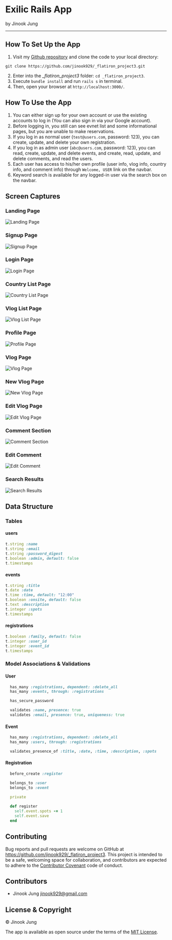 # Exilic Rails App

by Jinook Jung

* * * * * * * * * *

## How To Set Up the App

1. Visit my [Github repository](https://github.com/jinook929/_flatiron_project3) and clone the code to your local directory:

 `git clone https://github.com/jinook929/_flatiron_project3.git`

2. Enter into the *_flatiron_project3* folder: `cd _flatiron_project3`.
3. Execute `bundle install` and run `rails s` in terminal.
4. Then, open your browser at `http://localhost:3000/`.

## How To Use the App

1. You can either sign up for your own account or use the existing accounts to log in (You can also sign in via your Google account).
2. Before logging in, you still can see evnet list and some informational pages, but you are unable to make reservations.
3. If you log in as normal user (`test@users.com`, password: 123), you can create, update, and delete your own registration.
4. If you log in as admin user (`abc@users.com`, password: 123), you can read, create, update, and delete events, and create, read, update, and delete comments, and read the users.
6. Each user has access to his/her own profile (user info, vlog info, country info, and comment info) through `Welcome, USER` link on the navbar.
7. Keyword search is available for any logged-in user via the search box on the navbar.

## Screen Captures

### Landing Page

![Landing Page](./public/images/01_landing.png)

### Signup Page

![Signup Page](./public/images/02_signup.png)

### Login Page

![Login Page](./public/images/03_login.png)

### Country List Page

![Country List Page](./public/images/04_countrylist.png)

### Vlog List Page

![Vlog List Page](./public/images/05_vloglist.png)

### Profile Page

![Profile Page](./public/images/06_profile.png)

### Vlog Page

![Vlog Page](./public/images/07_vlog.png)

### New Vlog Page

![New Vlog Page](./public/images/08_newvlog.png)

### Edit Vlog Page

![Edit Vlog Page](./public/images/09_editvlog.png)

### Comment Section

![Comment Section](./public/images/10_comment.png)

### Edit Comment

![Edit Comment](./public/images/11_editcomment.png)

### Search Results

![Search Results](./public/images/12_search.png)

## Data Structure

### Tables

#### users

``` ruby
t.string :name
t.string :email
t.string :password_digest
t.boolean :admin, default: false
t.timestamps
```

#### events

``` ruby
t.string :title
t.date :date
t.time :time, default: "12:00"
t.boolean :onsite, default: false
t.text :description
t.integer :spots
t.timestamps
```

#### registrations

``` ruby
t.boolean :family, default: false
t.integer :user_id
t.integer :event_id
t.timestamps
```

### Model Associations & Validations

#### User

``` ruby
  has_many :registrations, dependent: :delete_all
  has_many :events, through: :registrations

  has_secure_password

  validates :name, presence: true
  validates :email, presence: true, uniqueness: true
```

#### Event

``` ruby
  has_many :registrations, dependent: :delete_all
  has_many :users, through: :registrations

  validates_presence_of :title, :date, :time, :description, :spots
```

#### Registration

``` ruby
  before_create :register

  belongs_to :user
  belongs_to :event
  
  private

  def register
    self.event.spots -= 1
    self.event.save
  end
```

## Contributing

Bug reports and pull requests are welcome on GitHub at https://github.com/jinook929/_flatiron_project3. This project is intended to be a safe, welcoming space for collaboration, and contributors are expected to adhere to the [Contributor Covenant](contributor-covenant.org) code of conduct.

## Contributors

* Jinook Jung <jinook929@gmail.com>

## License & Copyright

© Jinook Jung

The app is available as open source under the terms of the [MIT License](http://opensource.org/licenses/MIT).
